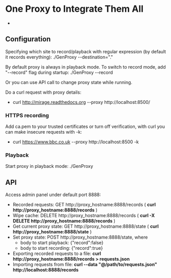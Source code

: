 # One Proxy to Integrate Them All

-

## Configuration

Specifying which site to record/playback with regular expression (by default it records everything):
./GenProxy --destination="."

By default proxy is always in playback mode. To switch to record mode, add "--record" flag during startup:
./GenProxy --record

Or you can use API call to change proxy state while running.


Do a curl request with proxy details: 
+ curl http://mirage.readthedocs.org --proxy http://localhost:8500/

### HTTPS recording

Add ca.pem to your trusted certificates or turn off verification, with curl you can make insecure requests with -k: 

+ curl https://www.bbc.co.uk --proxy http://localhost:8500 -k

### Playback

Start proxy in playback mode:
./GenProxy

## API

Access admin panel under default port 8888:

* Recorded requests: GET http://proxy_hostname:8888/records ( __curl http://proxy_hostname:8888/records__ )
* Wipe cache: DELETE http://proxy_hostname:8888/records ( __curl -X DELETE http://proxy_hostname:8888/records__ ) 
* Get current proxy state: GET http://proxy_hostname:8888/state ( __curl http://proxy_hostname:8888/state__ )
* Set proxy state: POST http://proxy_hostname:8888/state, where
   + body to start playback: {"record":false}
   + body to start recording: {"record":true}
* Exporting recorded requests to a file: __curl http://proxy_hostname:8888/records > requests.json__
* Importing requests from file: __curl --data "@/path/to/requests.json" http://localhost:8888/records__